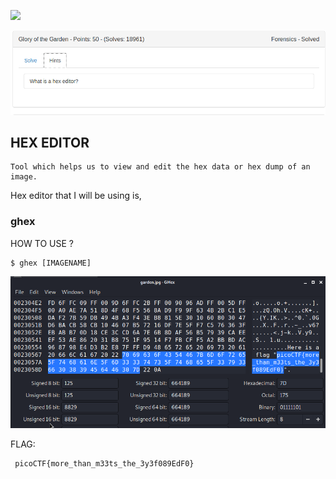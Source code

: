 ![](./images/logo.png)

![](./images/hint.png)

## HEX EDITOR

```
Tool which helps us to view and edit the hex data or hex dump of an image.
```

Hex editor that I will be using is, 
### ghex

HOW TO USE ?

```
$ ghex [IMAGENAME]
```

![](./images/img1.png)

FLAG:
```
 picoCTF{more_than_m33ts_the_3y3f089EdF0}
```
